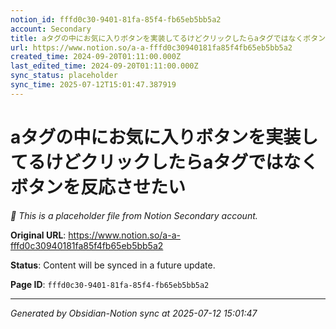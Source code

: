 ```yaml
---
notion_id: fffd0c30-9401-81fa-85f4-fb65eb5bb5a2
account: Secondary
title: aタグの中にお気に入りボタンを実装してるけどクリックしたらaタグではなくボタンを反応させたい
url: https://www.notion.so/a-a-fffd0c30940181fa85f4fb65eb5bb5a2
created_time: 2024-09-20T01:11:00.000Z
last_edited_time: 2024-09-20T01:11:00.000Z
sync_status: placeholder
sync_time: 2025-07-12T15:01:47.387919
---
```


# aタグの中にお気に入りボタンを実装してるけどクリックしたらaタグではなくボタンを反応させたい

*🔄 This is a placeholder file from Notion Secondary account.*

**Original URL**: https://www.notion.so/a-a-fffd0c30940181fa85f4fb65eb5bb5a2

**Status**: Content will be synced in a future update.

**Page ID**: `fffd0c30-9401-81fa-85f4-fb65eb5bb5a2`

---

*Generated by Obsidian-Notion sync at 2025-07-12 15:01:47*
